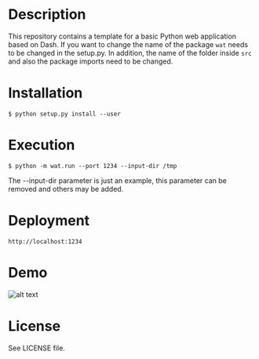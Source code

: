 # Description
This repository contains a template for a basic Python 
web application based on Dash. 
If you want to change the name of the package ```wat``` 
needs to be changed in the setup.py. In addition, the
name of the folder inside ```src``` and also the package 
imports need to be changed.

# Installation
```
$ python setup.py install --user
```

# Execution
```
$ python -m wat.run --port 1234 --input-dir /tmp 
```
The --input-dir parameter is just an example,
this parameter can be removed and others may be added.

# Deployment
```http://localhost:1234```

# Demo
![alt text](https://github.com/luiscarlosgph/dash-template/blob/main/demo/demo.jpg?raw=true)

# License
See LICENSE file.
